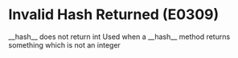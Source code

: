 # Invalid Hash Returned (E0309)

\_\_hash\_\_ does not return int Used when a \_\_hash\_\_ method returns
something which is not an integer
